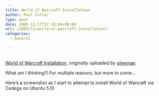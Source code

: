 ```yaml
---
title: World of Warcraft Installation
author: Paul Cutler
type: post
date: 2005-12-17T17:10:04+00:00
url: /2005/12/world-of-warcraft-installation/
categories:
  - General

---
```

<div class="flickr-frame">
  <a href="http://www.flickr.com/photos/silwenae/74439401/" title="photo sharing"><img src="https://i2.wp.com/static.flickr.com/38/74439401_50a711839b.jpg?w=700" class="flickr-photo" alt="" data-recalc-dims="1" /></a><br /> <br /> <span class="flickr-caption"><a href="http://www.flickr.com/photos/silwenae/74439401/">World of Warcraft Installation</a>, originally uploaded by <a href="http://www.flickr.com/people/silwenae/">silwenae</a>.</span>
</div>

<p class="flickr-yourcomment">
  What am I thinking?! For multiple reasons, but more to come&#8230;
</p>

Here&#8217;s a screenshot as I start to attempt to install World of Warcraft via Cedega on Ubuntu 5.10